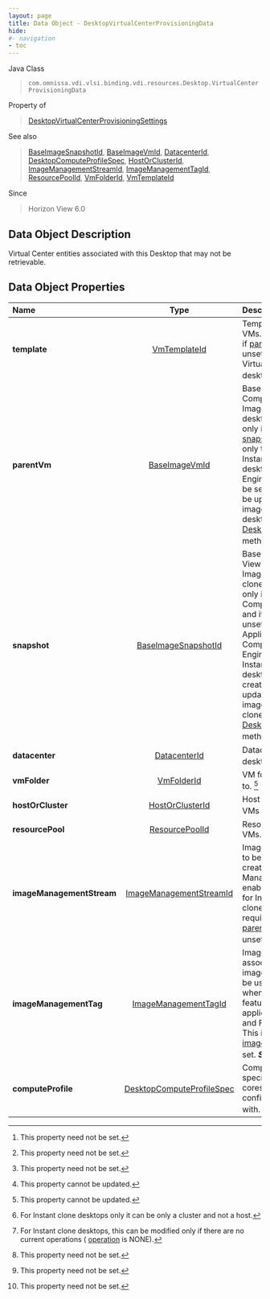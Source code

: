 ```yaml
---
layout: page
title: Data Object - DesktopVirtualCenterProvisioningData
hide:
#- navigation
- toc
---
```






Java Class
> `com.omnissa.vdi.vlsi.binding.vdi.resources.Desktop.VirtualCenterProvisioningData`

Property of
> [DesktopVirtualCenterProvisioningSettings](vdi.resources.Desktop.VirtualCenterProvisioningSettings.md#field_detail)

See also
> [BaseImageSnapshotId](vdi.entity.BaseImageSnapshotId.md), [BaseImageVmId](vdi.entity.BaseImageVmId.md), [DatacenterId](vdi.entity.DatacenterId.md), [DesktopComputeProfileSpec](vdi.resources.Desktop.ComputeProfileSpec.md), [HostOrClusterId](vdi.entity.HostOrClusterId.md), [ImageManagementStreamId](vdi.entity.ImageManagementStreamId.md), [ImageManagementTagId](vdi.entity.ImageManagementTagId.md), [ResourcePoolId](vdi.entity.ResourcePoolId.md), [VmFolderId](vdi.entity.VmFolderId.md), [VmTemplateId](vdi.entity.VmTemplateId.md)

Since
> Horizon View 6.0


## Data Object Description

Virtual Center entities associated with this Desktop that may not be retrievable.

## Data Object Properties

 Name | Type | Description
:---|:---:|:---
**template**| [VmTemplateId](vdi.entity.VmTemplateId.md)|  Template to deploy full clone VMs. Must be set if and only if [parentVm](vdi.resources.Desktop.VirtualCenterProvisioningData.md#parentVm) and [snapshot](vdi.resources.Desktop.VirtualCenterProvisioningData.md#snapshot) are unset. Applicable only to Virtual Center sourced desktops. [^1]
**parentVm**| [BaseImageVmId](vdi.entity.BaseImageVmId.md)|  Base image VM for View Composer VMs and current Image for Instant clone desktops. Must be set if and only if [template](vdi.resources.Desktop.VirtualCenterProvisioningData.md#template) is unset and [snapshot](vdi.resources.Desktop.VirtualCenterProvisioningData.md#snapshot) is set. Applicable only to View Composer and Instant Clone Engine sourced desktops. For Instant Clone Engine desktops, this must be set on creation and cannot be updated. To update base image VM of instant clone desktops use [Desktop_SchedulePushImage](vdi.resources.Desktop.md#schedulePushImage) method. [^1]
**snapshot**| [BaseImageSnapshotId](vdi.entity.BaseImageSnapshotId.md)|  Base image snapshot for View Composer and current Image snapshot for Instant clone desktops. Must be set only in case of View Composer sourced desktops and if and only if [template](vdi.resources.Desktop.VirtualCenterProvisioningData.md#template) is unset and [parentVm](vdi.resources.Desktop.VirtualCenterProvisioningData.md#parentVm) is set. Applicable only to View Composer and Instant Clone Engine sourced desktops. For Instant Clone Engine desktops, this must be set on creation and cannot be updated. To update the base image snapshot of instant clone desktops use [Desktop_SchedulePushImage](vdi.resources.Desktop.md#schedulePushImage) method. [^1]
**datacenter**| [DatacenterId](vdi.entity.DatacenterId.md)|  Datacenter within which the desktop is configured. [^2]
**vmFolder**| [VmFolderId](vdi.entity.VmFolderId.md)|  VM folder to deploy the VMs to. [^2]
**hostOrCluster**| [HostOrClusterId](vdi.entity.HostOrClusterId.md)|  Host or cluster to deploy the VMs in. Note(s) :- [^98] [^99]
**resourcePool**| [ResourcePoolId](vdi.entity.ResourcePoolId.md)|  Resource pool to deploy the VMs.
**imageManagementStream**| [ImageManagementStreamId](vdi.entity.ImageManagementStreamId.md)|  Image management Stream to be used in Desktop creation when Image Management feature is enabled. This is applicable for Instant clone and Full clone Desktops only. This is required when [template](vdi.resources.Desktop.VirtualCenterProvisioningData.md#template), [parentVm](vdi.resources.Desktop.VirtualCenterProvisioningData.md#parentVm) and [snapshot](vdi.resources.Desktop.VirtualCenterProvisioningData.md#snapshot) are unset.  **_Since_** Horizon 7.10 [^1]
**imageManagementTag**| [ImageManagementTagId](vdi.entity.ImageManagementTagId.md)|  Image Management Tag associated with the selected image management stream to be used in Desktop creation when Image Management feature is enabled. This is applicable for Instant clone and Full clone Desktops only. This is required when [imageManagementStream](vdi.resources.Desktop.VirtualCenterProvisioningData.md#imageManagementStream) is set.  **_Since_** Horizon 7.10 [^1]
**computeProfile**| [DesktopComputeProfileSpec](vdi.resources.Desktop.ComputeProfileSpec.md)|  Compute Profile used to specify the CPU, RAM and cores per socket configuration to create VMs with.  **_Since_** Horizon 8.6 [^1]

[^1]: This property need not be set.
[^2]: This property cannot be updated.
[^98]: For Instant clone desktops only it can be only a cluster and not a host.
[^99]: For Instant clone desktops, this can be modified only if there are no current operations ( [operation](vdi.resources.Desktop.InstantCloneProvisioningStatusData.md#operation) is NONE).